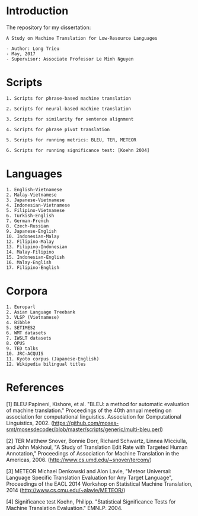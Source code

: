 # Introduction

The repository for my dissertation:

    A Study on Machine Translation for Low-Resource Languages

    - Author: Long Trieu
    - May, 2017
    - Supervisor: Associate Professor Le Minh Nguyen


# Scripts

    1. Scripts for phrase-based machine translation
    
    2. Scripts for neural-based machine translation
    
    3. Scripts for similarity for sentence alignment
    
    4. Scripts for phrase pivot translation

    5. Scripts for running metrics: BLEU, TER, METEOR

    6. Scripts for running significance test: [Koehn 2004]


# Languages

    1. English-Vietnamese
    2. Malay-Vietnamese
    3. Japanese-Vietnamese
    4. Indonesian-Vietnamese
    5. Filipino-Vietnamese
    6. Turkish-English
    7. German-French
    8. Czech-Russian
    9. Japanese-English
    10. Indonesian-Malay
    12. Filipino-Malay
    13. Filipino-Indonesian
    14. Malay-Filipino
    15. Indonesian-English
    16. Malay-English
    17. Filipino-English
    

# Corpora

    1. Europarl
    2. Asian Language Treebank
    3. VLSP (Vietnamese)
    4. Bibble
    5. SETIMES2
    6. WMT datasets
    7. IWSLT datasets
    8. OPUS
    9. TED talks
    10. JRC-ACQUIS
    11. Kyoto corpus (Japanese-English)
    12. Wikipedia bilingual titles

# References

[1] BLEU
Papineni, Kishore, et al. "BLEU: a method for automatic evaluation of machine translation." Proceedings of the 40th annual meeting on association for computational linguistics. Association for Computational Linguistics, 2002.
(https://github.com/moses-smt/mosesdecoder/blob/master/scripts/generic/multi-bleu.perl)

[2] TER
Matthew Snover, Bonnie Dorr, Richard Schwartz, Linnea Micciulla, and John Makhoul, "A Study of Translation Edit Rate with Targeted Human Annotation," Proceedings of Association for Machine Translation in the Americas, 2006.
(http://www.cs.umd.edu/~snover/tercom/)

[3] METEOR
Michael Denkowski and Alon Lavie, "Meteor Universal: Language Specific Translation Evaluation for Any Target Language", Proceedings of the EACL 2014 Workshop on Statistical Machine Translation, 2014
(http://www.cs.cmu.edu/~alavie/METEOR/)

[4] Significance test
Koehn, Philipp. "Statistical Significance Tests for Machine Translation Evaluation." EMNLP. 2004.
